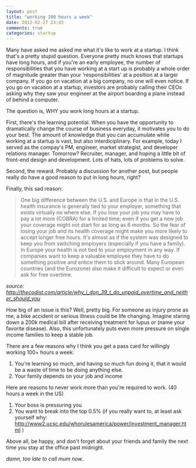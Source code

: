 ```yaml
---
layout: post
title: "working 100 hours a week"
date: 2012-02-27 23:43
comments: true
categories: startup
---
```


Many have asked me asked me what it's like to work at a startup. I think that's a pretty stupid question. Everyone pretty much knows that startups have long hours, and if you're an early employee, the number of responsibilities that you have working at a start up is probably a whole order of magnitude greater than your 'responsibilities' at a position at a larger company. If you go on vacation at a big company, no one will even notice. If you go on vacation at a startup, investors are probably calling their CEOs asking why they saw your engineer at the airport boarding a plane instead of behind a computer. 

The question is, WHY you work long hours at a startup. 

First, there's the learning potential. When you have the opportunity to dramatically change the course of business everyday, it motivates you to do your best. The amount of knowledge that you can accumulate while working at a startup is vast, but also interdiciplinary. For example, today I served as the compay's PM, engineer, market strategist, and developer relations manager. Tomorrow? Recruiter, manager, and hoping a little bit of front-end design and development. Lots of hats, lots of problems to solve.

Second, the reward. Probably a discussion for another post, but people really do have a good reason to put in long hours, right?

Finally, this sad reason:

> One big difference between the U.S. and Europe is that in the U.S. health insurance is generally tied to your employer, something that exists virtually no where else. If you lose your job you may have to pay a lot more (COBRA) for a limited time; even if you get a new job your coverage might not start for as long as 6 months. So the fear of losing your job and its health coverage might make you more likely to accept longer free hours. It's almost as if the system was designed to keep you from switching employers (especially if you have a family). In Europe your health is not tied to your employment in any way. If companies want to keep a valuable employee they have to do something positive and entice them to stick around. Many European countries (and the Eurozone) also make it difficult to expect or even ask for free overtime.

*source: <http://thecodist.com/article/why_i_don_39_t_do_unpaid_overtime_and_neither_should_you>*

How big of an issue is this? Well, pretty big. For someone as injury prone as me, a bike accident or serious illness could be life changing. Imagine staring down a 200k medical bill after receiving treatment for lupus or (name your favorite disease). Also, this unfortunately puts even more pressure on single income families to keep a stable job. 

There are a few reasons why I think you get a pass card for willingly working 100+ hours a week:

1. You're learning so much, and having so much fun doing it, that it would be a waste of time to be doing anything else. 
2. Your family depends on your job and income

Here are reasons to never work more than you're required to work. (40 hours a week in the US)

1. Your boss is pressuring you
2. You want to break into the top 0.5% (if you really want to, at least ask yourself why: <http://www2.ucsc.edu/whorulesamerica/power/investment_manager.html> )

Above all, be happy, and don't forget about your friends and family the next time you stay at the office past midnight.

*damn, too late to call mum now..*
